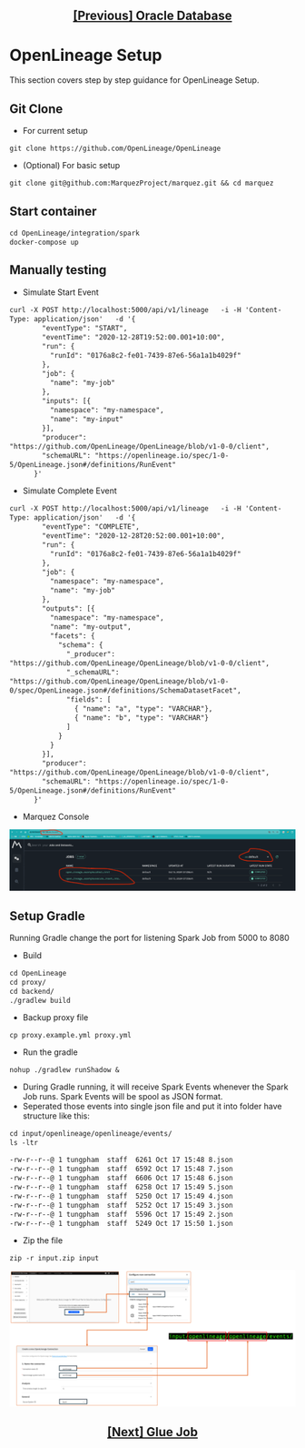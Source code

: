 ## <p align="center">[[Previous] Oracle Database](../oracle-database/oracle-db.md)</p>

# OpenLineage Setup

This section covers step by step guidance for OpenLineage Setup.

## Git Clone
- For current setup
```console
git clone https://github.com/OpenLineage/OpenLineage
```

- (Optional) For basic setup
```console
git clone git@github.com:MarquezProject/marquez.git && cd marquez
```

## Start container
```console
cd OpenLineage/integration/spark
docker-compose up
```

## Manually testing
- Simulate Start Event
```console
curl -X POST http://localhost:5000/api/v1/lineage   -i -H 'Content-Type: application/json'   -d '{
        "eventType": "START",
        "eventTime": "2020-12-28T19:52:00.001+10:00",
        "run": {
          "runId": "0176a8c2-fe01-7439-87e6-56a1a1b4029f"
        },
        "job": {
          "name": "my-job"
        },
        "inputs": [{
          "namespace": "my-namespace",
          "name": "my-input"
        }],  
        "producer": "https://github.com/OpenLineage/OpenLineage/blob/v1-0-0/client",
        "schemaURL": "https://openlineage.io/spec/1-0-5/OpenLineage.json#/definitions/RunEvent"
      }'
```

- Simulate Complete Event
```console
curl -X POST http://localhost:5000/api/v1/lineage   -i -H 'Content-Type: application/json'   -d '{
        "eventType": "COMPLETE",
        "eventTime": "2020-12-28T20:52:00.001+10:00",
        "run": {
          "runId": "0176a8c2-fe01-7439-87e6-56a1a1b4029f"
        },
        "job": {
          "namespace": "my-namespace",
          "name": "my-job"
        },
        "outputs": [{
          "namespace": "my-namespace",
          "name": "my-output",
          "facets": {
            "schema": {
              "_producer": "https://github.com/OpenLineage/OpenLineage/blob/v1-0-0/client",
              "_schemaURL": "https://github.com/OpenLineage/OpenLineage/blob/v1-0-0/spec/OpenLineage.json#/definitions/SchemaDatasetFacet",
              "fields": [
                { "name": "a", "type": "VARCHAR"},
                { "name": "b", "type": "VARCHAR"}
              ]
            }
          }
        }],     
        "producer": "https://github.com/OpenLineage/OpenLineage/blob/v1-0-0/client",
        "schemaURL": "https://openlineage.io/spec/1-0-5/OpenLineage.json#/definitions/RunEvent"
      }'
```

- Marquez Console

<kbd>![marquez-console](/OpenLineage/marquez-console-1.png)<kbd>
	
## Setup Gradle
Running Gradle change the port for listening Spark Job from 5000 to 8080

- Build
```console
cd OpenLineage
cd proxy/
cd backend/
./gradlew build
```

- Backup proxy file
```console
cp proxy.example.yml proxy.yml
```

- Run the gradle
```console
nohup ./gradlew runShadow &
```

- During Gradle running, it will receive Spark Events whenever the Spark Job runs. Spark Events will be spool as JSON format.
- Seperated those events into single json file and put it into folder have structure like this:
```console
cd input/openlineage/openlineage/events/
ls -ltr
```
```console
-rw-r--r--@ 1 tungpham  staff  6261 Oct 17 15:48 8.json
-rw-r--r--@ 1 tungpham  staff  6592 Oct 17 15:48 7.json
-rw-r--r--@ 1 tungpham  staff  6606 Oct 17 15:48 6.json
-rw-r--r--@ 1 tungpham  staff  6258 Oct 17 15:49 5.json
-rw-r--r--@ 1 tungpham  staff  5250 Oct 17 15:49 4.json
-rw-r--r--@ 1 tungpham  staff  5252 Oct 17 15:49 3.json
-rw-r--r--@ 1 tungpham  staff  5596 Oct 17 15:49 2.json
-rw-r--r--@ 1 tungpham  staff  5249 Oct 17 15:50 1.json
```

- Zip the file
```console
zip -r input.zip input
```
<kbd>![manta-input-structure](/OpenLineage/manta-input-structure.png)<kbd>
	
## <p align="center">[[Next] Glue Job](../glue-job/glue-job.md)</p>

